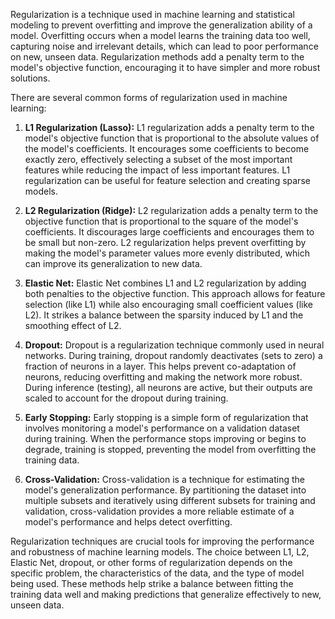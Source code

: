 Regularization is a technique used in machine learning and statistical modeling to prevent overfitting and improve the generalization ability of a model. Overfitting occurs when a model learns the training data too well, capturing noise and irrelevant details, which can lead to poor performance on new, unseen data. Regularization methods add a penalty term to the model's objective function, encouraging it to have simpler and more robust solutions.

There are several common forms of regularization used in machine learning:

1. **L1 Regularization (Lasso):** L1 regularization adds a penalty term to the model's objective function that is proportional to the absolute values of the model's coefficients. It encourages some coefficients to become exactly zero, effectively selecting a subset of the most important features while reducing the impact of less important features. L1 regularization can be useful for feature selection and creating sparse models.

2. **L2 Regularization (Ridge):** L2 regularization adds a penalty term to the objective function that is proportional to the square of the model's coefficients. It discourages large coefficients and encourages them to be small but non-zero. L2 regularization helps prevent overfitting by making the model's parameter values more evenly distributed, which can improve its generalization to new data.

3. **Elastic Net:** Elastic Net combines L1 and L2 regularization by adding both penalties to the objective function. This approach allows for feature selection (like L1) while also encouraging small coefficient values (like L2). It strikes a balance between the sparsity induced by L1 and the smoothing effect of L2.

4. **Dropout:** Dropout is a regularization technique commonly used in neural networks. During training, dropout randomly deactivates (sets to zero) a fraction of neurons in a layer. This helps prevent co-adaptation of neurons, reducing overfitting and making the network more robust. During inference (testing), all neurons are active, but their outputs are scaled to account for the dropout during training.

5. **Early Stopping:** Early stopping is a simple form of regularization that involves monitoring a model's performance on a validation dataset during training. When the performance stops improving or begins to degrade, training is stopped, preventing the model from overfitting the training data.

6. **Cross-Validation:** Cross-validation is a technique for estimating the model's generalization performance. By partitioning the dataset into multiple subsets and iteratively using different subsets for training and validation, cross-validation provides a more reliable estimate of a model's performance and helps detect overfitting.

Regularization techniques are crucial tools for improving the performance and robustness of machine learning models. The choice between L1, L2, Elastic Net, dropout, or other forms of regularization depends on the specific problem, the characteristics of the data, and the type of model being used. These methods help strike a balance between fitting the training data well and making predictions that generalize effectively to new, unseen data.